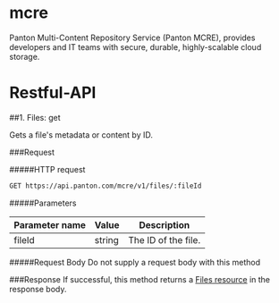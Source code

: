 # mcre
Panton Multi-Content Repository Service (Panton MCRE), provides developers and IT teams with secure, durable, highly-scalable cloud storage.


# Restful-API

##1. Files: get

Gets a file's metadata or content by ID.

###Request

#####HTTP request
```sh
GET https://api.panton.com/mcre/v1/files/:fileId
```
#####Parameters

Parameter name | Value | Description
--- | --- | --- |
fileId | string | The ID of the file.


#####Request Body
Do not supply a request body with this method

###Response
If successful, this method returns a [Files resource]() in the response body.
